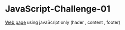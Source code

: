 # JavaScript-Challenge-01
<a href="https://muhammed-safwat.github.io/JavaScript-Challenge-01/">Web page</a> using javaScript only (hader , content , footer) 
 
